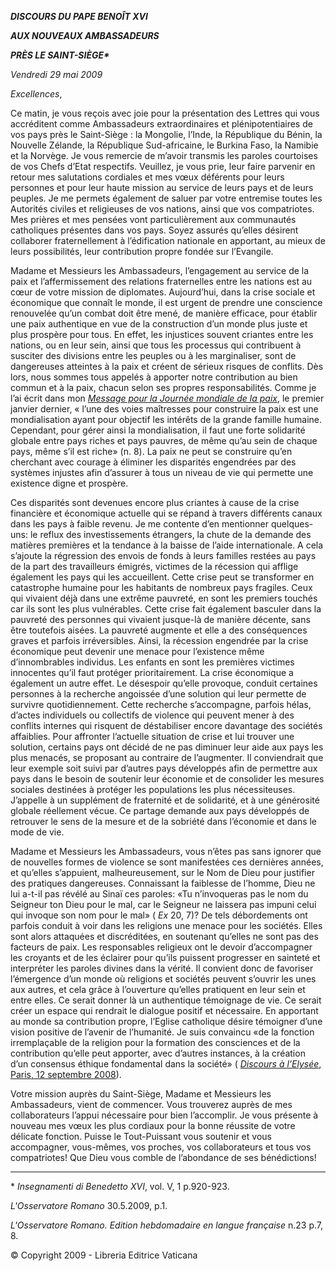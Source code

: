 ***DISCOURS DU PAPE BENOÎT XVI***

***AUX NOUVEAUX AMBASSADEURS***

***PRÈS LE SAINT-SIÈGE\****

*Vendredi 29 mai 2009*

*Excellences*,

Ce matin, je vous reçois avec joie pour la présentation des Lettres qui vous accréditent comme Ambassadeurs extraordinaires et plénipotentiaires de vos pays près le Saint-Siège : la Mongolie, l’Inde, la République du Bénin, la Nouvelle Zélande, la République Sud-africaine, le Burkina Faso, la Namibie et la Norvège. Je vous remercie de m’avoir transmis les paroles courtoises de vos Chefs d’Etat respectifs. Veuillez, je vous prie, leur faire parvenir en retour mes salutations cordiales et mes vœux déférents pour leurs personnes et pour leur haute mission au service de leurs pays et de leurs peuples. Je me permets également de saluer par votre entremise toutes les Autorités civiles et religieuses de vos nations, ainsi que vos compatriotes. Mes prières et mes pensées vont particulièrement aux communautés catholiques présentes dans vos pays. Soyez assurés qu’elles désirent collaborer fraternellement à l’édification nationale en apportant, au mieux de leurs possibilités, leur contribution propre fondée sur l’Evangile.

Madame et Messieurs les Ambassadeurs, l’engagement au service de la paix et l’affermissement des relations fraternelles entre les nations est au cœur de votre mission de diplomates. Aujourd’hui, dans la crise sociale et économique que connaît le monde, il est urgent de prendre une conscience renouvelée qu’un combat doit être mené, de manière efficace, pour établir une paix authentique en vue de la construction d’un monde plus juste et plus prospère pour tous. En effet, les injustices souvent criantes entre les nations, ou en leur sein, ainsi que tous les processus qui contribuent à susciter des divisions entre les peuples ou à les marginaliser, sont de dangereuses atteintes à la paix et créent de sérieux risques de conflits. Dès lors, nous sommes tous appelés à apporter notre contribution au bien commun et à la paix, chacun selon ses propres responsabilités. Comme je l’ai écrit dans mon *[Message pour la Journée mondiale de la paix](/content/benedict-xvi/fr/messages/peace/documents/hf_ben-xvi_mes_20081208_xlii-world-day-peace.html)*, le premier janvier dernier, « l’une des voies maîtresses pour construire la paix est une mondialisation ayant pour objectif les intérêts de la grande famille humaine. Cependant, pour gérer ainsi la mondialisation, il faut une forte solidarité globale entre pays riches et pays pauvres, de même qu’au sein de chaque pays, même s’il est riche» (n. 8). La paix ne peut se construire qu’en cherchant avec courage à éliminer les disparités engendrées par des systèmes injustes afin d’assurer à tous un niveau de vie qui permette une existence digne et prospère.

Ces disparités sont devenues encore plus criantes à cause de la crise financière et économique actuelle qui se répand à travers différents canaux dans les pays à faible revenu. Je me contente d’en mentionner quelques-uns: le reflux des investissements étrangers, la chute de la demande des matières premières et la tendance à la baisse de l’aide internationale. A cela s’ajoute la régression des envois de fonds à leurs familles restées au pays de la part des travailleurs émigrés, victimes de la récession qui afflige également les pays qui les accueillent. Cette crise peut se transformer en catastrophe humaine pour les habitants de nombreux pays fragiles. Ceux qui vivaient déjà dans une extrême pauvreté, en sont les premiers touchés car ils sont les plus vulnérables. Cette crise fait également basculer dans la pauvreté des personnes qui vivaient jusque-là de manière décente, sans être toutefois aisées. La pauvreté augmente et elle a des conséquences graves et parfois irréversibles. Ainsi, la récession engendrée par la crise économique peut devenir une menace pour l’existence même d’innombrables individus. Les enfants en sont les premières victimes innocentes qu’il faut protéger prioritairement. La crise économique a également un autre effet. Le désespoir qu’elle provoque, conduit certaines personnes à la recherche angoissée d’une solution qui leur permette de survivre quotidiennement. Cette recherche s’accompagne, parfois hélas, d’actes individuels ou collectifs de violence qui peuvent mener à des conflits internes qui risquent de déstabiliser encore davantage des sociétés affaiblies. Pour affronter l’actuelle situation de crise et lui trouver une solution, certains pays ont décidé de ne pas diminuer leur aide aux pays les plus menacés, se proposant au contraire de l’augmenter. Il conviendrait que leur exemple soit suivi par d’autres pays développés afin de permettre aux pays dans le besoin de soutenir leur économie et de consolider les mesures sociales destinées à protéger les populations les plus nécessiteuses. J’appelle à un supplément de fraternité et de solidarité, et à une générosité globale réellement vécue. Ce partage demande aux pays développés de retrouver le sens de la mesure et de la sobriété dans l’économie et dans le mode de vie.

Madame et Messieurs les Ambassadeurs, vous n’êtes pas sans ignorer que de nouvelles formes de violence se sont manifestées ces dernières années, et qu’elles s’appuient, malheureusement, sur le Nom de Dieu pour justifier des pratiques dangereuses. Connaissant la faiblesse de l’homme, Dieu ne lui a-t-il pas révélé au Sinaï ces paroles: «Tu n’invoqueras pas le nom du Seigneur ton Dieu pour le mal, car le Seigneur ne laissera pas impuni celui qui invoque son nom pour le mal» ( *Ex* 20, 7)? De tels débordements ont parfois conduit à voir dans les religions une menace pour les sociétés. Elles sont alors attaquées et discréditées, en soutenant qu’elles ne sont pas des facteurs de paix. Les responsables religieux ont le devoir d’accompagner les croyants et de les éclairer pour qu’ils puissent progresser en sainteté et interpréter les paroles divines dans la vérité. Il convient donc de favoriser l’émergence d’un monde où religions et sociétés peuvent s’ouvrir les unes aux autres, et cela grâce à l’ouverture qu’elles pratiquent en leur sein et entre elles. Ce serait donner là un authentique témoignage de vie. Ce serait créer un espace qui rendrait le dialogue positif et nécessaire. En apportant au monde sa contribution propre, l’Eglise catholique désire témoigner d’une vision positive de l’avenir de l’humanité. Je suis convaincu «de la fonction irremplaçable de la religion pour la formation des consciences et de la contribution qu’elle peut apporter, avec d’autres instances, à la création d’un consensus éthique fondamental dans la société» ( [*Discours à l’Elysée*, Paris, 12 septembre 2008](/content/benedict-xvi/fr/speeches/2008/september/documents/hf_ben-xvi_spe_20080912_parigi-elysee.html)).

Votre mission auprès du Saint-Siège, Madame et Messieurs les Ambassadeurs, vient de commencer. Vous trouverez auprès de mes collaborateurs l’appui nécessaire pour bien l’accomplir. Je vous présente à nouveau mes vœux les plus cordiaux pour la bonne réussite de votre délicate fonction. Puisse le Tout-Puissant vous soutenir et vous accompagner, vous-mêmes, vos proches, vos collaborateurs et tous vos compatriotes! Que Dieu vous comble de l’abondance de ses bénédictions!

* * *

\* *Insegnamenti di Benedetto XVI*, vol. V, 1 p.920-923.

*L'Osservatore Romano* 30.5.2009, p.1.

*L'Osservatore Romano. Edition hebdomadaire en langue française* n.23 p.7, 8.

© Copyright 2009 - Libreria Editrice Vaticana